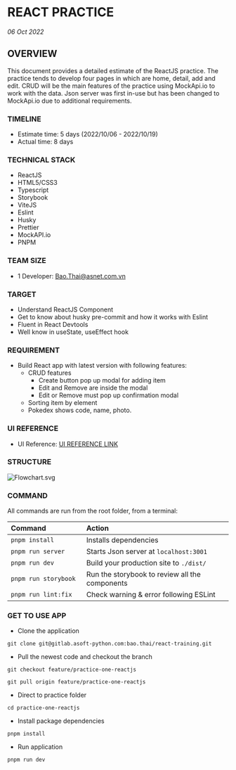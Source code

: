 # REACT PRACTICE #

*06 Oct 2022*
## OVERVIEW ##

This document provides a detailed estimate of the ReactJS practice. The practice tends to develop four pages in which are home, detail, add and edit. CRUD will be the main features of the practice using MockApi.io to work with the data. Json server was first in-use but has been changed to MockApi.io due to additional requirements.

### TIMELINE ###

- Estimate time: 5 days (2022/10/06 - 2022/10/19)
- Actual time: 8 days


### TECHNICAL STACK ###

- ReactJS
- HTML5/CSS3
- Typescript
- Storybook
- ViteJS
- Eslint
- Husky
- Prettier
- MockAPI.io
- PNPM

### TEAM SIZE ###

- 1 Developer: Bao.Thai@asnet.com.vn

### TARGET ###

- Understand ReactJS Component
- Get to know about husky pre-commit and how it works with Eslint
- Fluent in React Devtools
- Well know in useState, useEffect hook

### REQUIREMENT ###

- Build React app with latest version with following features:
    - CRUD features
        - Create button pop up modal for adding item
        - Edit and Remove are inside the modal
        - Edit or Remove must pop up confirmation modal
    - Sorting item by element
    - Pokedex shows code, name, photo.

### UI REFERENCE ###

- UI Reference: [UI REFERENCE LINK](https://saraneel.com/pokedex/)

### STRUCTURE ###
![Flowchart.svg](/uploads/a315f7dc9a1540671103850a9aa576a4/Flowchart.svg)

### COMMAND ###

All commands are run from the root folder, from a terminal:

| Command                 | Action                                             |
| :---------------------  | :------------------------------------------------- |
| `pnpm install`          | Installs dependencies                              |
| `pnpm run server`       | Starts Json      server at `localhost:3001`        |
| `pnpm run dev`          | Build your production site to `./dist/`            |
| `pnpm run storybook`    | Run the storybook to review all the components     |
| `pnpm run lint:fix    ` | Check warning & error following ESLint             |

### GET TO USE APP ###

- Clone the application

`git clone git@gitlab.asoft-python.com:bao.thai/react-training.git`

- Pull the newest code and checkout the branch

`git checkout feature/practice-one-reactjs`

`git pull origin feature/practice-one-reactjs`

- Direct to practice folder

`cd practice-one-reactjs`

- Install package dependencies

`pnpm install`

- Run application

`pnpm run dev`

